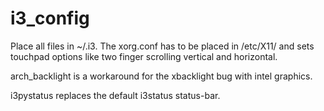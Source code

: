 # i3_config
Place all files in ~/.i3. The xorg.conf has to be placed in /etc/X11/ and sets touchpad options like two finger scrolling vertical and horizontal.

arch_backlight is a workaround for the xbacklight bug with intel graphics.

i3pystatus replaces the default i3status status-bar.

